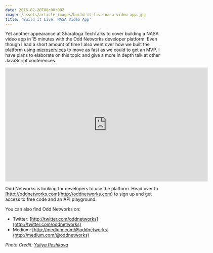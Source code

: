 ```yaml
---
date: 2016-02-20T00:00:00Z
image: /assets/article_images/build-it-live-nasa-video-app.jpg
title: 'Build it Live: NASA Video App'
---
```


Yet another appearance at Sharatoga TechTalks to cover building a NASA video app in 15 minutes with the Odd Networks developer platform. Even though I had a short amount of time I also went over how we built the platform using [microservices](http://martinfowler.com/articles/microservices.html) to move as fast as we could to get an MVP. I have plans to elaborate on this topic and give a more in depth talk at other JavaScript conferences.

<p><iframe width="640" height="360" src="https://www.youtube.com/embed/r7pKY-hfj0Q" frameborder="0" allowfullscreen></iframe></p>

Odd Networks is looking for developers to use the platform. Head over to [http://oddnetworks.com](http://oddnetworks.com) to sign up and get access to free code and an API playground.

You can also find Odd Networks on:

- Twitter: [http://twitter.com/oddnetworks](http://twitter.com/oddnetworks)
- Medium: [http://medium.com/@oddnetworks](http://medium.com/@oddnetworks)

*Photo Credit: [Yuliya Peshkova](http://yuliyapeshkova.com)*
